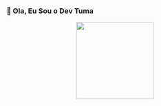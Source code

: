 ### 👋 Ola, Eu Sou o Dev Tuma

<div align="center">
  <a href="https://github.com/TumaGameplays">
  <img height="180em" src="https://github-readme-stats.vercel.app/api?username=TumaGameplays&show_icons=true&theme=dark&include_all_commits=true&count_private=true"/>
 <!-- <img height="180em" src="https://github-readme-stats.vercel.app/api/top-langs/?username=TumaGameplays&layout=compact&langs_count=7&theme=dark"/>-->
</div>
  
  
 
<!--
**TumaGameplays/TumaGameplays** is a ✨ _special_ ✨ repository because its `README.md` (this file) appears on your GitHub profile.

Here are some ideas to get you started:

- 🔭 I’m currently working on ...
- 🌱 I’m currently learning ...
- 👯 I’m looking to collaborate on ...
- 🤔 I’m looking for help with ...
- 💬 Ask me about ...
- 📫 How to reach me: ...
- 😄 Pronouns: ...
- ⚡ Fun fact: ...
-->
